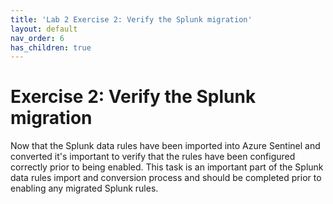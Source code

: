 ```yaml
---
title: 'Lab 2 Exercise 2: Verify the Splunk migration'
layout: default
nav_order: 6
has_children: true
---
```


# Exercise 2: Verify the Splunk migration

Now that the Splunk data rules have been imported into Azure Sentinel and converted it's important to verify that the rules have been configured correctly prior to being enabled. This task is an important part of the Splunk data rules import and conversion process and should be completed prior to enabling any migrated Splunk rules.
